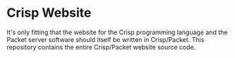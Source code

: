 # Crisp Website

It's only fitting that the website for the Crisp programming language and the Packet server software should itself be
written in Crisp/Packet. This repository contains the entire Crisp/Packet website source code.
